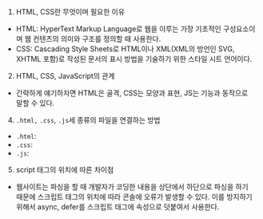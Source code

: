 1. HTML, CSS란 무엇이며 필요한 이유
  - HTML: HyperText Markup Language로 웹을 이루는 가장 기초적인 구성요소이며 웹 컨텐츠의 의미와 구조를 정의할 때 사용한다.
  - CSS: Cascading Style Sheets로 HTML이나 XML(XML의 방언인 SVG, XHTML 포함)로 작성된 문서의 표시 방법을 기술하기 위한 스타일 시트 언어이다. 
2. HTML, CSS, JavaScript의 관계
  - 간략하게 얘기하자면 HTML은 골격, CSS는 모양과 표현, JS는 기능과 동작으로 말할 수 있다. 
4. `.html,` `.css`, `.js`세 종류의 파일을 연결하는 방법
  - `.html`: <a href="1.html"></a>
  - `.css`: 
      <head>
        <link rel="stylesheet" href="style.css">
      <head>
  - `.js`:
      <head>
        <script src="main.js"></script>
      </head>
5. script 태그의 위치에 따른 차이점
  - 웹사이트는 파싱을 할 때 개발자가 코딩한 내용을 상단에서 하단으로 파싱을 하기 때문에 스크립트 태그의 위치에 따라 콘솔에 오류가 발생할 수 있다.
        이를 방지하기 위해서 async, defer를 스크립트 태그에 속성으로 덧붙여서 사용한다.
